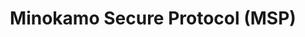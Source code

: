 ---
layout: project
title: "Minokamo Secure Protocol (MSP)"
description: "A minimal, educational TCP-based protocol with CRC validation, structured binary packet format, and AES encryption support."
permalink: /msp/
github_url: "https://github.com/superdoccimo/msp"
image: /assets/logo.png
tags: ["Python", "Cryptography", "TCP/IP", "Protocol Design"]
---